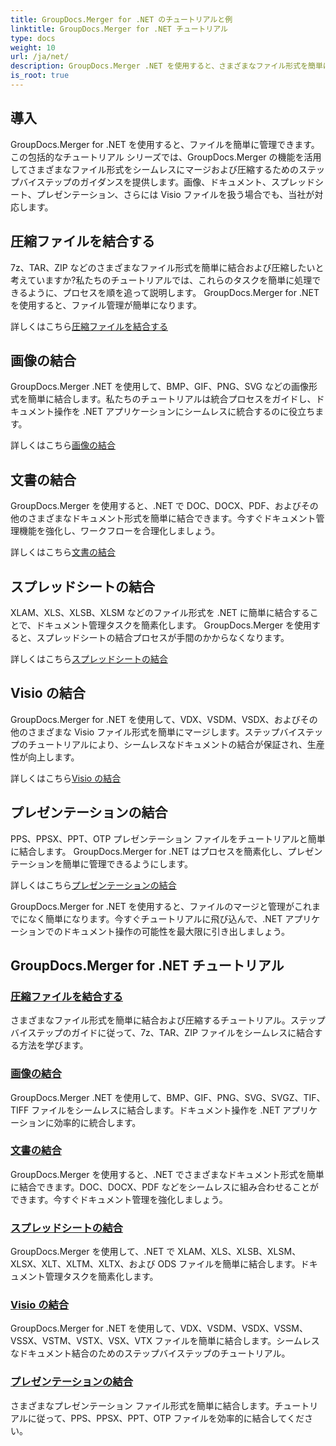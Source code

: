 ```yaml
---
title: GroupDocs.Merger for .NET のチュートリアルと例
linktitle: GroupDocs.Merger for .NET チュートリアル
type: docs
weight: 10
url: /ja/net/
description: GroupDocs.Merger .NET を使用すると、さまざまなファイル形式を簡単にマージおよび圧縮できます。画像やドキュメントなどを結合するためのステップバイステップのチュートリアルを学習してください。
is_root: true
---
```

## 導入

GroupDocs.Merger for .NET を使用すると、ファイルを簡単に管理できます。この包括的なチュートリアル シリーズでは、GroupDocs.Merger の機能を活用してさまざまなファイル形式をシームレスにマージおよび圧縮するためのステップバイステップのガイダンスを提供します。画像、ドキュメント、スプレッドシート、プレゼンテーション、さらには Visio ファイルを扱う場合でも、当社が対応します。

## 圧縮ファイルを結合する
7z、TAR、ZIP などのさまざまなファイル形式を簡単に結合および圧縮したいと考えていますか?私たちのチュートリアルでは、これらのタスクを簡単に処理できるように、プロセスを順を追って説明します。 GroupDocs.Merger for .NET を使用すると、ファイル管理が簡単になります。

詳しくはこちら[圧縮ファイルを結合する](./merge-compress-files/)

## 画像の結合
GroupDocs.Merger .NET を使用して、BMP、GIF、PNG、SVG などの画像形式を簡単に結合します。私たちのチュートリアルは統合プロセスをガイドし、ドキュメント操作を .NET アプリケーションにシームレスに統合するのに役立ちます。

詳しくはこちら[画像の結合](./image-merging/)

## 文書の結合
GroupDocs.Merger を使用すると、.NET で DOC、DOCX、PDF、およびその他のさまざまなドキュメント形式を簡単に結合できます。今すぐドキュメント管理機能を強化し、ワークフローを合理化しましょう。

詳しくはこちら[文書の結合](./document-merging/)

## スプレッドシートの結合
XLAM、XLS、XLSB、XLSM などのファイル形式を .NET に簡単に結合することで、ドキュメント管理タスクを簡素化します。 GroupDocs.Merger を使用すると、スプレッドシートの結合プロセスが手間のかからなくなります。

詳しくはこちら[スプレッドシートの結合](./spreadsheet-merging/)

## Visio の結合
GroupDocs.Merger for .NET を使用して、VDX、VSDM、VSDX、およびその他のさまざまな Visio ファイル形式を簡単にマージします。ステップバイステップのチュートリアルにより、シームレスなドキュメントの結合が保証され、生産性が向上します。

詳しくはこちら[Visio の結合](./visio-merging/)

## プレゼンテーションの結合
PPS、PPSX、PPT、OTP プレゼンテーション ファイルをチュートリアルと簡単に結合します。 GroupDocs.Merger for .NET はプロセスを簡素化し、プレゼンテーションを簡単に管理できるようにします。

詳しくはこちら[プレゼンテーションの結合](./presentation-merging/)

GroupDocs.Merger for .NET を使用すると、ファイルのマージと管理がこれまでになく簡単になります。今すぐチュートリアルに飛び込んで、.NET アプリケーションでのドキュメント操作の可能性を最大限に引き出しましょう。
## GroupDocs.Merger for .NET チュートリアル
### [圧縮ファイルを結合する](./merge-compress-files/)
さまざまなファイル形式を簡単に結合および圧縮するチュートリアル。ステップバイステップのガイドに従って、7z、TAR、ZIP ファイルをシームレスに結合する方法を学びます。
### [画像の結合](./image-merging/)
GroupDocs.Merger .NET を使用して、BMP、GIF、PNG、SVG、SVGZ、TIF、TIFF ファイルをシームレスに結合します。ドキュメント操作を .NET アプリケーションに効率的に統合します。
### [文書の結合](./document-merging/)
GroupDocs.Merger を使用すると、.NET でさまざまなドキュメント形式を簡単に結合できます。DOC、DOCX、PDF などをシームレスに組み合わせることができます。今すぐドキュメント管理を強化しましょう。
### [スプレッドシートの結合](./spreadsheet-merging/)
GroupDocs.Merger を使用して、.NET で XLAM、XLS、XLSB、XLSM、XLSX、XLT、XLTM、XLTX、および ODS ファイルを簡単に結合します。ドキュメント管理タスクを簡素化します。
### [Visio の結合](./visio-merging/)
GroupDocs.Merger for .NET を使用して、VDX、VSDM、VSDX、VSSM、VSSX、VSTM、VSTX、VSX、VTX ファイルを簡単に結合します。シームレスなドキュメント結合のためのステップバイステップのチュートリアル。
### [プレゼンテーションの結合](./presentation-merging/)
さまざまなプレゼンテーション ファイル形式を簡単に結合します。チュートリアルに従って、PPS、PPSX、PPT、OTP ファイルを効率的に結合してください。